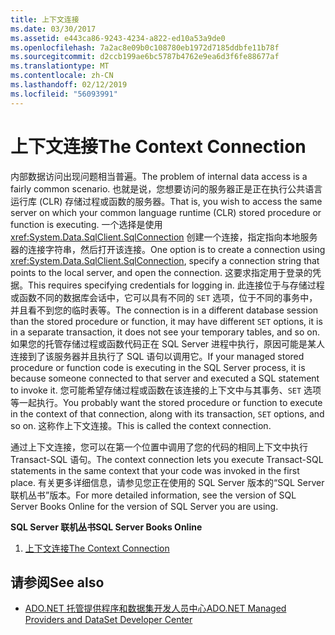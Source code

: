 ```yaml
---
title: 上下文连接
ms.date: 03/30/2017
ms.assetid: e443ca86-9243-4234-a822-ed10a53a9de0
ms.openlocfilehash: 7a2ac8e09b0c108780eb1972d7185ddbfe11b78f
ms.sourcegitcommit: d2ccb199ae6bc5787b4762e9ea6d3f6fe88677af
ms.translationtype: MT
ms.contentlocale: zh-CN
ms.lasthandoff: 02/12/2019
ms.locfileid: "56093991"
---
```

# <a name="the-context-connection"></a><span data-ttu-id="94cd4-102">上下文连接</span><span class="sxs-lookup"><span data-stu-id="94cd4-102">The Context Connection</span></span>
<span data-ttu-id="94cd4-103">内部数据访问出现问题相当普遍。</span><span class="sxs-lookup"><span data-stu-id="94cd4-103">The problem of internal data access is a fairly common scenario.</span></span> <span data-ttu-id="94cd4-104">也就是说，您想要访问的服务器正是正在执行公共语言运行库 (CLR) 存储过程或函数的服务器。</span><span class="sxs-lookup"><span data-stu-id="94cd4-104">That is, you wish to access the same server on which your common language runtime (CLR) stored procedure or function is executing.</span></span> <span data-ttu-id="94cd4-105">一个选择是使用 <xref:System.Data.SqlClient.SqlConnection> 创建一个连接，指定指向本地服务器的连接字符串，然后打开该连接。</span><span class="sxs-lookup"><span data-stu-id="94cd4-105">One option is to create a connection using <xref:System.Data.SqlClient.SqlConnection>, specify a connection string that points to the local server, and open the connection.</span></span> <span data-ttu-id="94cd4-106">这要求指定用于登录的凭据。</span><span class="sxs-lookup"><span data-stu-id="94cd4-106">This requires specifying credentials for logging in.</span></span> <span data-ttu-id="94cd4-107">此连接位于与存储过程或函数不同的数据库会话中，它可以具有不同的 `SET` 选项，位于不同的事务中，并且看不到您的临时表等。</span><span class="sxs-lookup"><span data-stu-id="94cd4-107">The connection is in a different database session than the stored procedure or function, it may have different `SET` options, it is in a separate transaction, it does not see your temporary tables, and so on.</span></span> <span data-ttu-id="94cd4-108">如果您的托管存储过程或函数代码正在 SQL Server 进程中执行，原因可能是某人连接到了该服务器并且执行了 SQL 语句以调用它。</span><span class="sxs-lookup"><span data-stu-id="94cd4-108">If your managed stored procedure or function code is executing in the SQL Server process, it is because someone connected to that server and executed a SQL statement to invoke it.</span></span> <span data-ttu-id="94cd4-109">您可能希望存储过程或函数在该连接的上下文中与其事务、`SET` 选项等一起执行。</span><span class="sxs-lookup"><span data-stu-id="94cd4-109">You probably want the stored procedure or function to execute in the context of that connection, along with its transaction, `SET` options, and so on.</span></span> <span data-ttu-id="94cd4-110">这称作上下文连接。</span><span class="sxs-lookup"><span data-stu-id="94cd4-110">This is called the context connection.</span></span>  
  
 <span data-ttu-id="94cd4-111">通过上下文连接，您可以在第一个位置中调用了您的代码的相同上下文中执行 Transact-SQL 语句。</span><span class="sxs-lookup"><span data-stu-id="94cd4-111">The context connection lets you execute Transact-SQL statements in the same context that your code was invoked in the first place.</span></span> <span data-ttu-id="94cd4-112">有关更多详细信息，请参见您正在使用的 SQL Server 版本的“SQL Server 联机丛书”版本。</span><span class="sxs-lookup"><span data-stu-id="94cd4-112">For more detailed information, see the version of SQL Server Books Online for the version of SQL Server you are using.</span></span>  
  
 <span data-ttu-id="94cd4-113">**SQL Server 联机丛书**</span><span class="sxs-lookup"><span data-stu-id="94cd4-113">**SQL Server Books Online**</span></span>  
  
1.  [<span data-ttu-id="94cd4-114">上下文连接</span><span class="sxs-lookup"><span data-stu-id="94cd4-114">The Context Connection</span></span>](https://go.microsoft.com/fwlink/?LinkId=115395)  
  
## <a name="see-also"></a><span data-ttu-id="94cd4-115">请参阅</span><span class="sxs-lookup"><span data-stu-id="94cd4-115">See also</span></span>
- [<span data-ttu-id="94cd4-116">ADO.NET 托管提供程序和数据集开发人员中心</span><span class="sxs-lookup"><span data-stu-id="94cd4-116">ADO.NET Managed Providers and DataSet Developer Center</span></span>](https://go.microsoft.com/fwlink/?LinkId=217917)
